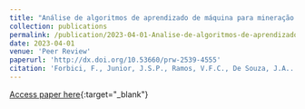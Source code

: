 ```yaml
---
title: "Análise de algoritmos de aprendizado de máquina para mineração de conversas e aperfeiçoamento de chatbots"
collection: publications
permalink: /publication/2023-04-01-Analise-de-algoritmos-de-aprendizado-de-maquina-para-mineracao-de-conversas-e-aperfeicoamento-de-chatbots
date: 2023-04-01
venue: 'Peer Review'
paperurl: 'http://dx.doi.org/10.53660/prw-2539-4555'
citation: 'Forbici, F., Junior, J.S.P., Ramos, V.F.C., De Souza, J.A.. (2024). Identificação de duplicidades de materiais em processos de compras públicas usando PLN. Peer Review, 6(6), 486-509.'
---
```

[Access paper here](http://dx.doi.org/10.53660/prw-2539-4555){:target="_blank"}
